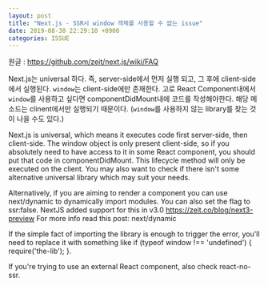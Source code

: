 ```yaml
---
layout: post
title: "Next.js - SSR시 window 객체를 사용할 수 없는 issue"
date: 2019-08-30 22:29:10 +0900
categories: ISSUE
---
```


원글 : https://github.com/zeit/next.js/wiki/FAQ

Next.js는 universal 하다. 즉, server-side에서 먼저 실행 되고, 그 후에 client-side에서 실행된다. `window`는 client-side에만 존재한다. 고로 React Component내에서 `window`를 사용하고 싶다면 componentDidMount내에 코드를 작성해야한다. 해당 메소드는 clinent에서만 실행되기 때문이다.
(`window`를 사용하지 않는 library를 찾는 것이 나을 수도 있다.)


Next.js is universal, which means it executes code first server-side, then client-side. The window object is only present client-side, so if you absolutely need to have access to it in some React component, you should put that code in componentDidMount. This lifecycle method will only be executed on the client. You may also want to check if there isn't some alternative universal library which may suit your needs.

Alternatively, if you are aiming to render a component you can use next/dynamic to dynamically import modules. You can also set the flag to ssr:false. NextJS added support for this in v3.0 https://zeit.co/blog/next3-preview For more info read this post: next/dynamic

If the simple fact of importing the library is enough to trigger the error, you'll need to replace it with something like if (typeof window !== 'undefined') { require('the-lib'); }.

If you're trying to use an external React component, also check react-no-ssr.